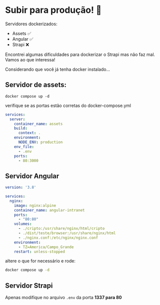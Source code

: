 # Subir para produção! 🚀

Servidores dockerizados:
- Assets ✅
- Angular ✅
- Strapi ❌

Encontrei algumas dificuldades para dockerizar o Strapi mas não faz mal. Vamos ao que interessa!

Considerando que você já tenha docker instalado...

## Servidor de assets:

```
docker compose up -d
```

verifique se as portas estão corretas do docker-compose.yml

```yaml
services:
  server:
    container_name: assets
    build:
      context: .
    environment:
      NODE_ENV: production
    env_file:
      - .env
    ports:
      - 80:3000
```

## Servidor Angular

```yaml
version: '3.8'

services:
  nginx:
    image: nginx:alpine
    container_name: angular-intranet
    ports:
      - "80:80"
    volumes:
      - ./cripto:/usr/share/nginx/html/cripto
      - ./dist/teste/browser:/usr/share/nginx/html
      - ./nginx.conf:/etc/nginx/nginx.conf
    environment:
      - TZ=America/Campo_Grande
    restart: unless-stopped
```

altere o que for necessário e rode:

```bash
docker compose up -d
```

## Servidor Strapi

Apenas modifique no arquivo `.env` da porta **1337 para 80**
